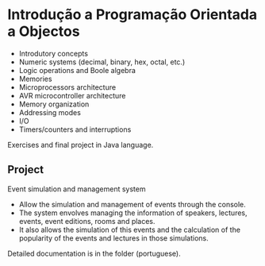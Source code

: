 # Introdução a Programação Orientada a Objectos

- Introdutory concepts
- Numeric systems (decimal, binary, hex, octal, etc.)
- Logic operations and Boole algebra
- Memories
- Microprocessors architecture
- AVR microcontroller architecture
 - Memory organization
 - Addressing modes
 - I/O
 - Timers/counters and interruptions

Exercises and final project in Java language.

## Project

Event simulation and management system
- Allow the simulation and management of events through the console.
- The system envolves managing the information of speakers, lectures, events, event editions, rooms and places.
- It also allows the simulation of this events and the calculation of the popularity of the events and lectures in those simulations.

Detailed documentation is in the folder (portuguese).
